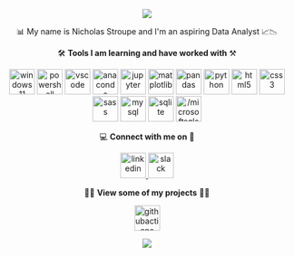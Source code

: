 

<!--
**data-nik/data-nik** is a ✨ _special_ ✨ repository because its `README.md` (this file) appears on your GitHub profile.
-->

<p align="center">
<img src="https://capsule-render.vercel.app/api?type=venom&color=timeGradient&height=300&section=header&text=%20🧙‍♀️%20Welcome,%20Web%20Wizards%20🧙‍♂️%20&fontSize=55&fontColor=999999" />
</p> 

<p align="center">
📊  My name is Nicholas Stroupe and I'm an aspiring Data Analyst  📈📉
</p>


<p align="center">
🛠️  <b>Tools I am learning and have worked with</b>  ⚒️
</p>
<p align="center">
<img src="https://cdn.jsdelivr.net/gh/devicons/devicon/icons/windows11/windows11-original.svg" alt="windows11" width="45" height="45"/>
<img src="https://cdn.jsdelivr.net/gh/devicons/devicon@latest/icons/powershell/powershell-original.svg" alt="powershell" width="45" height="45"/>
<img src="https://cdn.jsdelivr.net/gh/devicons/devicon/icons/vscode/vscode-original.svg" alt="vscode" width="45" height="45"/>
<img src="https://cdn.jsdelivr.net/gh/devicons/devicon/icons/anaconda/anaconda-original.svg" alt="anaconda" width="45" height="45"/>
<img src="https://cdn.jsdelivr.net/gh/devicons/devicon/icons/jupyter/jupyter-original-wordmark.svg" alt="jupyter" width="45" height="45"/>
<img src="https://cdn.jsdelivr.net/gh/devicons/devicon@latest/icons/matplotlib/matplotlib-original.svg" alt="matplotlib" width="45" height="45"/>
<img src="https://cdn.jsdelivr.net/gh/devicons/devicon/icons/pandas/pandas-original.svg" alt="pandas" width="45" height="45"/>
<img src="https://cdn.jsdelivr.net/gh/devicons/devicon/icons/python/python-original.svg" alt="python" width="45" height="45"/>
<img src="https://cdn.jsdelivr.net/gh/devicons/devicon/icons/html5/html5-original.svg" alt="html5" width="45" height="45"/>
<img src="https://cdn.jsdelivr.net/gh/devicons/devicon/icons/css3/css3-original.svg" alt="css3" width="45" height="45"/>
<img src="https://cdn.jsdelivr.net/gh/devicons/devicon/icons/sass/sass-original.svg" alt="sass" width="45" height="45"/>
<img src="https://cdn.jsdelivr.net/gh/devicons/devicon/icons/mysql/mysql-original-wordmark.svg" alt="mysql" width="45" height="45"/>
<img src="https://cdn.jsdelivr.net/gh/devicons/devicon/icons/sqlite/sqlite-original-wordmark.svg" alt="sqlite" width="45" height="45"/>
<img src="https://cdn.jsdelivr.net/gh/devicons/devicon/icons//microsoftsqlserver//microsoftsqlserver-plain-wordmark.svg" alt="/microsoftsqlserver" width="45" height="45" />
</p>



<p align="center">
💻  <b>Connect with me on</b>  📱
</p>
<p align="center">
<a href="https://www.linkedin.com/in/nicholas-s-87834b29b/" target="blank">
<img src="https://cdn.jsdelivr.net/gh/devicons/devicon/icons/linkedin/linkedin-original.svg" alt="linkedin" width="45" height="45"/>
</a>
<img src="https://cdn.jsdelivr.net/gh/devicons/devicon/icons/slack/slack-original.svg" alt="slack" width="45" height="45"/>
</p>



<p align="center">
👨‍🔧  <b>View some of my projects</b>  👨‍💻
</p>
<p align="center">
<a href="https://data-nik.github.io/" target="blank">
<img src="https://cdn.jsdelivr.net/gh/devicons/devicon@latest/icons/githubactions/githubactions-original.svg" alt="githubactions" width="45" height="45"/>
</p>

<p align="center"> 
<img src="https://capsule-render.vercel.app/api?type=waving&color=timeGradient&height=150&section=footer" />
</p>
